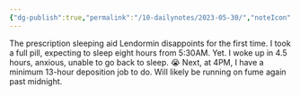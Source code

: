 ```yaml
---
{"dg-publish":true,"permalink":"/10-dailynotes/2023-05-30/","noteIcon":"2"}
---
```


The prescription sleeping aid Lendormin disappoints for the first time. I took a full pill, expecting to sleep eight hours from 5:30AM. Yet. I woke up in 4.5 hours, anxious, unable to go back to sleep. 😭 Next, at 4PM, I have a minimum 13-hour deposition job to do. Will likely be running on fume again past midnight.